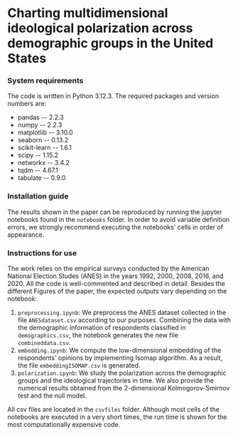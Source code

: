 # Charting multidimensional ideological polarization across demographic groups in the United States


### System requirements
The code is written in Python 3.12.3. The required packages and version numbers are:
- pandas -- 2.2.3
- numpy -- 2.2.3
- matplotlib -- 3.10.0
- seaborn -- 0.13.2
- scikit-learn -- 1.6.1
- scipy -- 1.15.2
- networkx -- 3.4.2
- tqdm -- 4.67.1
- tabulate -- 0.9.0


### Installation guide
The results shown in the paper can be reproduced by running the jupyter notebooks found in the `notebooks` folder. In order to avoid variable definition errors, we strongly recommend executing the notebooks' cells in order of appearance.


### Instructions for use
The work relies on the empirical surveys conducted by the American National Election Studes (ANES) in the years 1992, 2000, 2008, 2016, and 2020. All the code is well-commented and described in detail. Besides the different Figures of the paper, the expected outputs vary depending on the notebook:

1. `preprocessing.ipynb`: We preprocess the ANES dataset collected in the file `ANESdataset.csv` according to our purposes. Combining the data with the demographic information of respondents classified in `demographics.csv`, the notebook generates the new file `combineddata.csv`.
2. `embedding.ipynb`: We compute the low-dimensional embedding of the respondents' opinions by implementing Isomap algorithm. As a result, the file `embeddingISOMAP.csv` is generated.
3. `polarization.ipynb`: We study the polarization across the demographic groups and the ideological trajectories in time. We also provide the numerical results obtained from the 2-dimensional Kolmogorov-Smirnov test and the null model.

All csv files are located in the `csvfiles` folder. Although most cells of the notebooks are executed in a very short times, the run time is shown for the most computationally expensive code.
